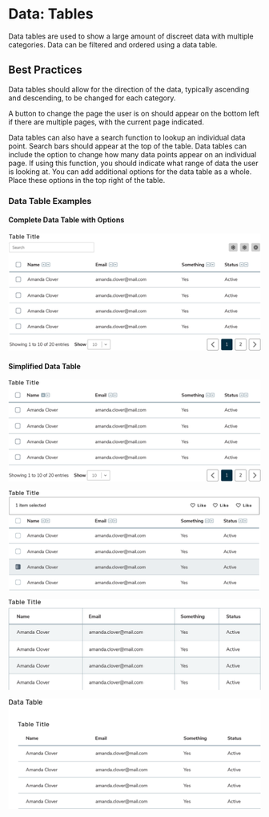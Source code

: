 # Data: Tables

Data tables are used to show a large amount of discreet data with multiple categories. Data can be filtered and ordered using a data table.

## Best Practices 

Data tables should allow for the direction of the data, typically ascending and descending, to be changed for each category.

A button to change the page the user is on should appear on the bottom left if there are multiple pages, with the current page indicated.

Data tables can also have a search function to lookup an individual data point. Search bars should appear at the top of the table. Data tables can include the option to change how many data points appear on an individual page. If using this function, you should indicate what range of data the user is looking at. You can add additional options for the data table as a whole. Place these options in the top right of the table. 

### Data Table Examples

#### Complete Data Table with Options

![](.gitbook/assets/asset-21-2x%20%281%29.png)

#### Simplified Data Table

![](.gitbook/assets/asset-22-2x.png)

![](.gitbook/assets/asset-23-2x.png)

![](.gitbook/assets/asset-24-2x.png)

![](.gitbook/assets/asset-25-2x.png)

